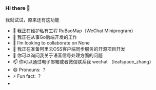 ### Hi there 👋

我就试试，原来还有这功能

- 🔭 我正在维护私有工程 RuBaoMap（WeChat Miniprogram）
- 🌱 我正在从事Go后端开发的工作
- 👯 I’m looking to collaborate on None
- 🤔 我正在准备阿里云OSS客户端同步服务的开源项目开发
- 💬 你可以询问我关于语音信号处理方面的问题
- 📫 你可以通过电子邮箱或者微信联系我 wechat （leafspace_zhang）
- 😄 Pronouns: ？
- ⚡ Fun fact: ？
- 
<!--
**leafspace/leafspace** is a ✨ _special_ ✨ repository because its `README.md` (this file) appears on your GitHub profile.

Here are some ideas to get you started:

- 🔭 I’m currently working on HZ-KAIYUAN
- 🌱 I’m currently learning Wechat Mini Program
- 👯 I’m looking to collaborate on None
- 🤔 I’m looking for help with Wechat Mini Program Map Cover view
- 💬 Ask me about ...
- 📫 How to reach me: ...
- 😄 Pronouns: ...
- ⚡ Fun fact: ...
-->
